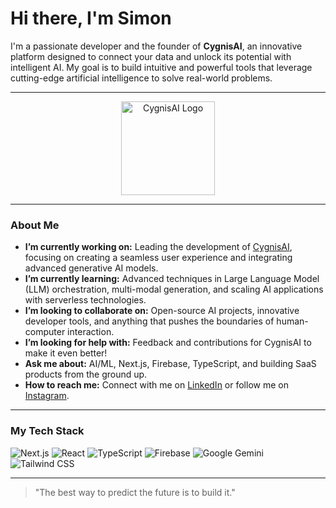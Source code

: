 # Hi there, I'm Simon

I'm a passionate developer and the founder of **CygnisAI**, an innovative platform designed to connect your data and unlock its potential with intelligent AI. My goal is to build intuitive and powerful tools that leverage cutting-edge artificial intelligence to solve real-world problems.

---

<div align="center">
  <a href="https://cygnis.gt.tc" target="_blank">
    <img src="https://raw.githubusercontent.com/Simonc44/Portefolio-v2/b75831d8d2047d3fb5bb68762c1b35e0d89ec787/cygnis_ai.svg" alt="CygnisAI Logo" width="150">
  </a>
</div>

---

### About Me

- **I’m currently working on:** Leading the development of [CygnisAI](https://github.com/Simonc44/cygnis), focusing on creating a seamless user experience and integrating advanced generative AI models.  
- **I’m currently learning:** Advanced techniques in Large Language Model (LLM) orchestration, multi-modal generation, and scaling AI applications with serverless technologies.  
- **I’m looking to collaborate on:** Open-source AI projects, innovative developer tools, and anything that pushes the boundaries of human-computer interaction.  
- **I’m looking for help with:** Feedback and contributions for CygnisAI to make it even better!  
- **Ask me about:** AI/ML, Next.js, Firebase, TypeScript, and building SaaS products from the ground up.  
- **How to reach me:** Connect with me on [LinkedIn](https://www.linkedin.com/in/simon-chusseau-91541a378/) or follow me on [Instagram](https://www.instagram.com/simonchusseau/).

---

### My Tech Stack

![Next.js](https://img.shields.io/badge/Next.js-000000?style=for-the-badge&logo=next.js&logoColor=white)
![React](https://img.shields.io/badge/React-20232A?style=for-the-badge&logo=react&logoColor=61DAFB)
![TypeScript](https://img.shields.io/badge/TypeScript-3178C6?style=for-the-badge&logo=typescript&logoColor=white)
![Firebase](https://img.shields.io/badge/Firebase-FFCA28?style=for-the-badge&logo=firebase&logoColor=black)
![Google Gemini](https://img.shields.io/badge/Google_Gemini-4D88FF?style=for-the-badge&logo=google-gemini&logoColor=white)
![Tailwind CSS](https://img.shields.io/badge/Tailwind_CSS-38B2AC?style=for-the-badge&logo=tailwind-css&logoColor=white)

---

> "The best way to predict the future is to build it."
